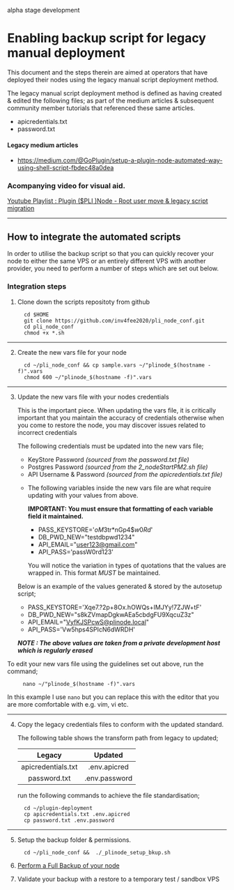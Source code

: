 alpha stage development

# Enabling backup script for legacy manual deployment

This document and the steps therein are aimed at operators that have deployed their nodes using the legacy manual script deployment method. 

The legacy manual script deployment method is defined as having created & edited the following files; as part of the medium articles & subsequent community member tutorials that referenced these same articles.

   - apicredentials.txt
   - password.txt


#### Legacy medium articles

   - https://medium.com/@GoPlugin/setup-a-plugin-node-automated-way-using-shell-script-fbdec48a0dea


### Acompanying video for visual aid.

[Youtube Playlist : Plugin ($PLI )Node - Root user move & legacy script migration](https://www.youtube.com/watch?v=jq9mDfvptGw&list=PL2_76-uvpc8zOFfuAIVaEI2YJr0JGlXPo)

---

## How to integrate the automated scripts

In order to utilise the backup script so that you can quickly recover your node to either the same VPS or an entirely different VPS with another provider, you need to perform a number of steps which are set out below.

### Integration steps

   1. Clone down the scripts repositoty from github

            cd $HOME
            git clone https://github.com/inv4fee2020/pli_node_conf.git
            cd pli_node_conf
            chmod +x *.sh

---

   2. Create the new vars file for your node
   
            cd ~/pli_node_conf && cp sample.vars ~/"plinode_$(hostname -f)".vars
            chmod 600 ~/"plinode_$(hostname -f)".vars

---

   3. Update the new vars file with your nodes credentials

      This is the important piece. When updating the vars file, it is critically important that you maintain the accuracy of credentials otherwise when you come to restore the node, you may discover issues related to incorrect credentials

      The following credentials must be updated into the new vars file;

      - KeyStore Password _(sourced from the password.txt file)_
      - Postgres Password _(sourced from the_ _2\_nodeStartPM2.sh file)_
      - API Username & Password _(sourced from the apicredentials.txt file)_


      +  The following variables inside the new vars file are what require updating with your values from above. 
      
         **IMPORTANT: You must ensure that formatting of each variable field it maintained.**

           *    PASS_KEYSTORE='$oM3$tr*nGp4$$w0Rd$'
           *    DB_PWD_NEW="testdbpwd1234"
           *    API_EMAIL="user123@gmail.com"
           *    API_PASS='passW0rd123'

         You will notice the variation in types of quotations that the values are wrapped in. This format *MUST* be maintained.


      Below is an example of the values generated & stored by the autosetup script;

      - PASS_KEYSTORE='Xqe7.?2p+8Ox.hOWQs+IMJYy!7ZJW+tF'
      - DB_PWD_NEW="s8kZVmapDgkwAEa5cbdgFU9XqcuZ3z"
      - API_EMAIL="VyfKJSPcwS@plinode.local"
      - API_PASS='Vw5hps4SPIcN6dWRDH'

      **_NOTE : The above values are taken from a private development host which is regularly erased_**

   To edit your new vars file using the guidelines set out above, run the command; 

         nano ~/"plinode_$(hostname -f)".vars
   
   In this example I use `nano` but you can replace this with the editor that you are more comfortable with e.g. vim, vi etc.


---

   4. Copy the legacy credentials files to conform with the updated standard.
      
      The following table shows the transform path from legacy to updated;

      Legacy | Updated
      :---: | :---: 
      |apicredentials.txt | .env.apicred
      |password.txt | .env.password

      run the following commands to achieve the file standardisation;

            cd ~/plugin-deployment
            cp apicredentials.txt .env.apicred
            cp password.txt .env.password

---

   5. Setup the backup folder & permissions.
   
            cd ~/pli_node_conf &&  ./_plinode_setup_bkup.sh


   6. [Perform a Full Backup of your node](node_backup_restore.md#performing-a-backup)
   7. Validate your backup with a restore to a temporary test / sandbox VPS